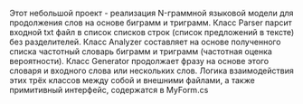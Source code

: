 Этот небольшой проект - реализация N-граммной языковой модели для продолжения слов на основе биграмм и триграмм. Класс Parser парсит входной txt файл в список списков строк (список предложений в тексте) без разделителей. Класс Analyzer составляет на основе полученного списка частотный словарь биграмм и триграмм (частотная оценка вероятности). Класс Generator продолжает фразу на основе этого словаря и входного слова или нескольких слов. Логика взаимодействия этих трёх классов между собой и внешними файлами, а также примитивный интерфейс, содержатся в MyForm.cs
